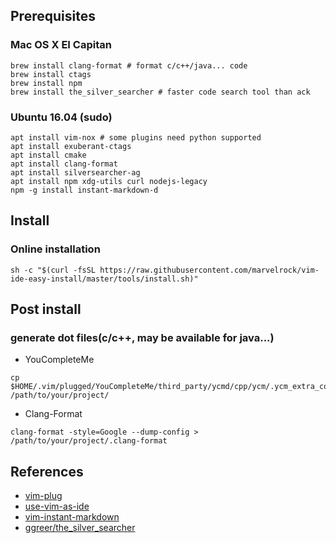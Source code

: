 ## Prerequisites
### Mac OS X EI Capitan
```shell
brew install clang-format # format c/c++/java... code
brew install ctags
brew install npm
brew install the_silver_searcher # faster code search tool than ack
```

### Ubuntu 16.04 (sudo)
```shell
apt install vim-nox # some plugins need python supported
apt install exuberant-ctags
apt install cmake
apt install clang-format
apt install silversearcher-ag
apt install npm xdg-utils curl nodejs-legacy
npm -g install instant-markdown-d
```

## Install
### Online installation
```shell
sh -c "$(curl -fsSL https://raw.githubusercontent.com/marvelrock/vim-ide-easy-install/master/tools/install.sh)"
```

## Post install
### generate dot files(c/c++, may be available for java...)
- YouCompleteMe
```shell
cp $HOME/.vim/plugged/YouCompleteMe/third_party/ycmd/cpp/ycm/.ycm_extra_conf.py /path/to/your/project/
```
- Clang-Format
```shell
clang-format -style=Google --dump-config > /path/to/your/project/.clang-format
```

## References
- [vim-plug](https://github.com/junegunn/vim-plug)
- [use-vim-as-ide](https://github.com/yangyangwithgnu/use_vim_as_ide)
- [vim-instant-markdown](https://github.com/suan/vim-instant-markdown)
- [ggreer/the_silver_searcher](https://github.com/ggreer/the_silver_searcher)
